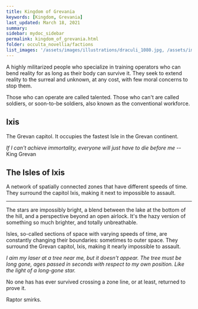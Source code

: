 ```yaml
---
title: Kingdom of Grevania
keywords: [Kingdom, Grevania]
last_updated: March 18, 2021
summary: 
sidebar: mydoc_sidebar
permalink: kingdom_of_grevania.html
folder: occulta_novellia/factions
list_images: '/assets/images/illustrations/draculi_1080.jpg, /assets/images/illustrations/laurence_the_duelist_1080.png,/assets/images/illustrations/iscara_the_ten_thousand_guns_1080.png,/assets/images/illustrations/alpha_draculi_1080.png'
---
```


A highly militarized people who specialize in training operators who can bend reality for as long as their body can survive it. They seek to extend reality to the surreal and unknown, at any cost, with few moral concerns to stop them.

Those who can operate are called talented. Those who can't are called soldiers, or soon-to-be soldiers, also known as the conventional workforce.

## Ixis

The Grevan capitol. It occupies the fastest Isle in the Grevan continent.

*If I can't achieve immortality, everyone will just have to die before me* --King Grevan

## The Isles of Ixis

A network of spatially connected zones that have different speeds of time. They surround the capitol Ixis, making it next to impossible to assault.

---

The stars are impossibly bright, a blend between the lake at the bottom of the hill, and a perspective beyond an open airlock. It's the hazy version of something so much brighter, and totally unbreathable.

Isles, so-called sections of space with varying speeds of time, are constantly changing their boundaries: sometimes to outer space. They surround the Grevan capitol, Ixis, making it nearly impossible to assault.

*I aim my laser at a tree near me, but it doesn't appear. The tree must be long gone, ages passed in seconds with respect to my own position. Like the light of a long-gone star.*

No one has has ever survived crossing a zone line, or at least, returned to prove it.

Raptor smirks.

